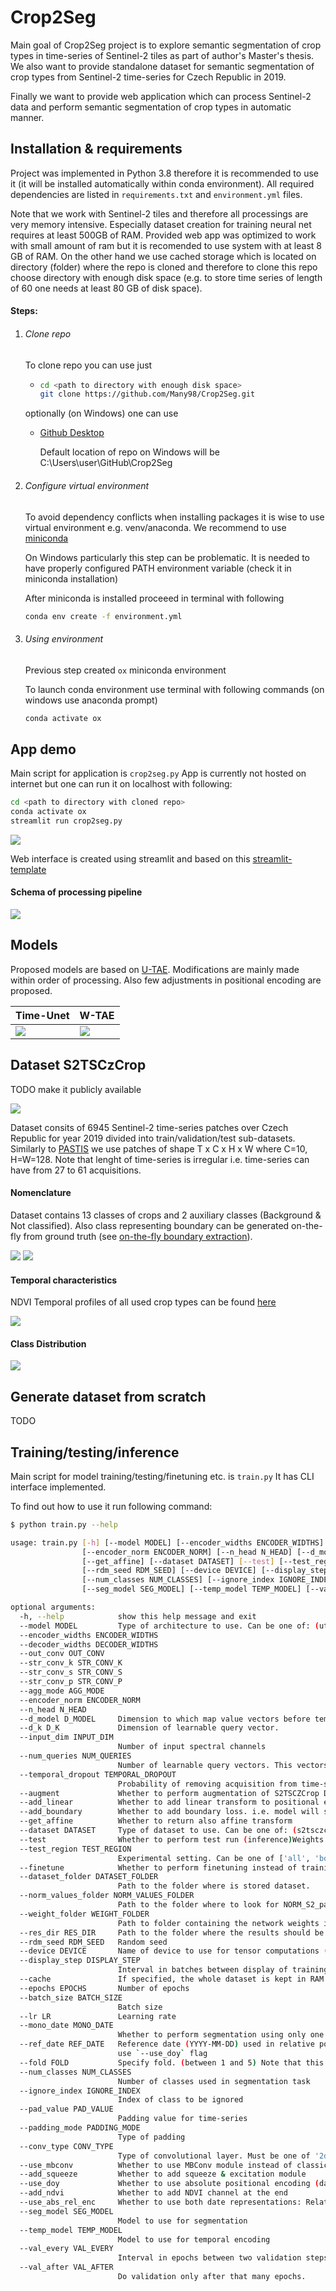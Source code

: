 # Crop2Seg


Main goal  of Crop2Seg project is to explore semantic segmentation of crop types in time-series of Sentinel-2 tiles as part of author's Master's thesis.
We also want to provide standalone dataset for semantic segmentation of crop types from Sentinel-2 time-series for Czech Republic in 2019.

Finally we want to provide web application which can process Sentinel-2 data and perform semantic segmentation of crop types in automatic manner.

## Installation & requirements
Project was implemented in Python 3.8 therefore it is recommended to use it (it will be installed automatically within conda environment). All required dependencies are listed in `requirements.txt` and `environment.yml` files.

Note that we work with Sentinel-2 tiles and therefore all processings are very memory intensive. Especially dataset creation for training neural net requires at least 500GB of RAM.
Provided web app was optimized to work with small amount of ram but it is recomended to use system with at least 8 GB of RAM. On the other hand we use cached storage which is located
on directory (folder) where the repo is cloned and therefore to clone this repo choose directory with enough disk space (e.g. to store time series of length of 60 one needs at least 80 GB of disk space).

#### Steps:

1. ###### Clone repo
    To clone repo you can use just
    
    -   ```bash
        cd <path to directory with enough disk space>
        git clone https://github.com/Many98/Crop2Seg.git 
        ```
    
     optionally (on Windows) one can use
    
    -   [Github Desktop](https://desktop.github.com/)

        Default location of repo on Windows will be C:\Users\user\GitHub\Crop2Seg

2. ###### Configure virtual environment

    To avoid dependency conflicts when installing packages it is wise to use virtual environment  e.g. venv/anaconda.
    We  recommend to use [miniconda](https://docs.conda.io/projects/miniconda/en/latest/)
    
    On Windows particularly this step can be problematic. It is needed to have properly configured PATH environment variable (check it in miniconda installation)

    After miniconda is installed proceeed in terminal with following
    
    ```bash
    conda env create -f environment.yml
     ```
3. ###### Using environment

    Previous step created `ox` miniconda environment

    To launch conda environment use terminal with following commands (on windows use anaconda prompt)
    
    ```bash
    conda activate ox
     ```
## App demo
 Main script for application is `crop2seg.py`
 App is currently not hosted on internet but one can run it on localhost with following:
  
```bash
cd <path to directory with cloned repo>
conda activate ox
streamlit run crop2seg.py
```

 ![](https://raw.githubusercontent.com/Many98/Crop2Seg/main/data/demo/demo.gif)

Web interface is created using streamlit and based on this [streamlit-template](https://github.com/giswqs/streamlit-template)

#### Schema of processing pipeline

![](https://raw.githubusercontent.com/Many98/Crop2Seg/main/data/demo/pipeline_schema.png)


## Models

Proposed models are based on [U-TAE](https://github.com/VSainteuf/utae-paps).
Modifications are mainly made within order of processing. Also few adjustments in positional encoding are proposed.


| Time-Unet     | W-TAE         |
| ------------- | ------------- |
| ![](https://raw.githubusercontent.com/Many98/Crop2Seg/main/data/models/timeunet_final_model.png)  | ![](https://raw.githubusercontent.com/Many98/Crop2Seg/main/data/models/wtae_final_model.png)  |



## Dataset S2TSCzCrop
TODO make it publicly available

![](https://raw.githubusercontent.com/Many98/Crop2Seg/main/data/ts_sample.gif)

Dataset consits of 6945 Sentinel-2 time-series patches over Czech Republic for year 2019 divided into train/validation/test sub-datasets.
Similarly to [PASTIS](https://github.com/VSainteuf/pastis-benchmark) we use patches of shape T x C x H x W where C=10, H=W=128. Note that lenght of time-series is irregular i.e. time-series can have from 27 to 61 acquisitions.

#### Nomenclature
Dataset contains 13 classes of crops and 2 auxiliary classes (Background & Not classified). Also class representing boundary can be generated on-the-fly from ground truth (see  [on-the-fly boundary extraction](https://raw.githubusercontent.com/Many98/Crop2Seg/main/data/misc/boundary_extract.png)).

![](https://raw.githubusercontent.com/Many98/Crop2Seg/main/data/misc/img.png) ![](https://raw.githubusercontent.com/Many98/Crop2Seg/main/data/misc/legend.png)

#### Temporal characteristics

NDVI Temporal profiles of all used crop types can be found [here](https://github.com/Many98/Crop2Seg/tree/main/data/temporal_profiles)

![](https://raw.githubusercontent.com/Many98/Crop2Seg/main/data/temporal_profiles/profile.png)

#### Class Distribution
![](https://raw.githubusercontent.com/Many98/Crop2Seg/main/data/misc/class_distrib.png)


## Generate dataset from scratch

TODO


## Training/testing/inference

Main script for model training/testing/finetuning etc. is `train.py`
It has CLI interface implemented.

To find out how to use it run following command:

```bash
$ python train.py --help

usage: train.py [-h] [--model MODEL] [--encoder_widths ENCODER_WIDTHS] [--decoder_widths DECODER_WIDTHS] [--out_conv OUT_CONV] [--str_conv_k STR_CONV_K] [--str_conv_s STR_CONV_S] [--str_conv_p STR_CONV_P] [--agg_mode AGG_MODE]
                [--encoder_norm ENCODER_NORM] [--n_head N_HEAD] [--d_model D_MODEL] [--d_k D_K] [--input_dim INPUT_DIM] [--num_queries NUM_QUERIES] [--temporal_dropout TEMPORAL_DROPOUT] [--augment] [--add_linear] [--add_boundary]
                [--get_affine] [--dataset DATASET] [--test] [--test_region TEST_REGION] [--finetune] [--dataset_folder DATASET_FOLDER] [--norm_values_folder NORM_VALUES_FOLDER] [--weight_folder WEIGHT_FOLDER] [--res_dir RES_DIR]
                [--rdm_seed RDM_SEED] [--device DEVICE] [--display_step DISPLAY_STEP] [--cache] [--epochs EPOCHS] [--batch_size BATCH_SIZE] [--lr LR] [--mono_date MONO_DATE] [--ref_date REF_DATE] [--fold FOLD]
                [--num_classes NUM_CLASSES] [--ignore_index IGNORE_INDEX] [--pad_value PAD_VALUE] [--padding_mode PADDING_MODE] [--conv_type CONV_TYPE] [--use_mbconv] [--add_squeeze] [--use_doy] [--add_ndvi] [--use_abs_rel_enc]
                [--seg_model SEG_MODEL] [--temp_model TEMP_MODEL] [--val_every VAL_EVERY] [--val_after VAL_AFTER]

optional arguments:
  -h, --help            show this help message and exit
  --model MODEL         Type of architecture to use. Can be one of: (utae/unet3d/timeunet/wtae)
  --encoder_widths ENCODER_WIDTHS
  --decoder_widths DECODER_WIDTHS
  --out_conv OUT_CONV
  --str_conv_k STR_CONV_K
  --str_conv_s STR_CONV_S
  --str_conv_p STR_CONV_P
  --agg_mode AGG_MODE
  --encoder_norm ENCODER_NORM
  --n_head N_HEAD
  --d_model D_MODEL     Dimension to which map value vectors before temporalencoding.
  --d_k D_K             Dimension of learnable query vector.
  --input_dim INPUT_DIM
                        Number of input spectral channels
  --num_queries NUM_QUERIES
                        Number of learnable query vectors. This vectors areaveraged.
  --temporal_dropout TEMPORAL_DROPOUT
                        Probability of removing acquisition from time-series
  --augment             Whether to perform augmentation of S2TSCZCrop Dataset
  --add_linear          Whether to add linear transform to positional encoder
  --add_boundary        Whether to add boundary loss. i.e. model will segment crops and boundary
  --get_affine          Whether to return also affine transform
  --dataset DATASET     Type of dataset to use. Can be one of: (s2tsczcrop/pastis)
  --test                Whether to perform test run (inference)Weights stored in `--weight_folder` directory will be used
  --test_region TEST_REGION
                        Experimental setting. Can be one of ['all', 'boundary', 'interior']
  --finetune            Whether to perform finetuning instead of training from scratch.Weights stored in `--weight_folder` directory will be used
  --dataset_folder DATASET_FOLDER
                        Path to the folder where is stored dataset.
  --norm_values_folder NORM_VALUES_FOLDER
                        Path to the folder where to look for NORM_S2_patch.json file storing normalization values
  --weight_folder WEIGHT_FOLDER
                        Path to folder containing the network weights in model.pth.tar file and model configuration file in conf.json.If you want to resume training then this folder should also have trainlog.json file.
  --res_dir RES_DIR     Path to the folder where the results should be stored
  --rdm_seed RDM_SEED   Random seed
  --device DEVICE       Name of device to use for tensor computations (cuda/cpu)
  --display_step DISPLAY_STEP
                        Interval in batches between display of training metrics
  --cache               If specified, the whole dataset is kept in RAM
  --epochs EPOCHS       Number of epochs
  --batch_size BATCH_SIZE
                        Batch size
  --lr LR               Learning rate
  --mono_date MONO_DATE
                        Whether to perform segmentation using only one element of time-series. Use integer or string in form (YYYY-MM-DD)
  --ref_date REF_DATE   Reference date (YYYY-MM-DD) used in relative positional encoding scheme i.e. dates are encoded as difference between actual date and reference date. If you want to use absolute encodingusing day of years
                        use `--use_doy` flag
  --fold FOLD           Specify fold. (between 1 and 5) Note that this argument is used only as legacy argument and is used only for accessing correct normalization values e.g. if using PASTIS trainednetwork for fine-tuning
  --num_classes NUM_CLASSES
                        Number of classes used in segmentation task
  --ignore_index IGNORE_INDEX
                        Index of class to be ignored
  --pad_value PAD_VALUE
                        Padding value for time-series
  --padding_mode PADDING_MODE
                        Type of padding
  --conv_type CONV_TYPE
                        Type of convolutional layer. Must be one of '2d' or 'depthwise_separable'
  --use_mbconv          Whether to use MBConv module instead of classical convolutional layers
  --add_squeeze         Whether to add squeeze & excitation module
  --use_doy             Whether to use absolute positional encoding (day of year) instead of relative encoding w.r.t. reference date
  --add_ndvi            Whether to add NDVI channel at the end
  --use_abs_rel_enc     Whether to use both date representations: Relative andabsolute (DOY)
  --seg_model SEG_MODEL
                        Model to use for segmentation
  --temp_model TEMP_MODEL
                        Model to use for temporal encoding
  --val_every VAL_EVERY
                        Interval in epochs between two validation steps.
  --val_after VAL_AFTER
                        Do validation only after that many epochs.
```







